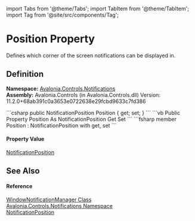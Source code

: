 import Tabs from '@theme/Tabs'; 
import TabItem from '@theme/TabItem'; 
import Tag from '@site/src/components/Tag'; 

# Position Property


Defines which corner of the screen notifications can be displayed in.



## Definition
**Namespace:** <a href="N_Avalonia_Controls_Notifications">Avalonia.Controls.Notifications</a>  
**Assembly:** Avalonia.Controls (in Avalonia.Controls.dll) Version: 11.2.0+68ab391c0a3653e0722638e29fcbd9633c7fd386

<Tabs groupId="api-code-preview">
<TabItem value="csharp" label="C#">
```csharp
public NotificationPosition Position { get; set; }
```
</TabItem>
<TabItem value="vb" label="VB">
```vb
Public Property Position As NotificationPosition
	Get
	Set
```
</TabItem>
<TabItem value="fsharp" label="F#">
```fsharp
member Position : NotificationPosition with get, set
```
</TabItem>
</Tabs>



#### Property Value
<a href="T_Avalonia_Controls_Notifications_NotificationPosition">NotificationPosition</a>

## See Also


#### Reference
<a href="T_Avalonia_Controls_Notifications_WindowNotificationManager">WindowNotificationManager Class</a>  
<a href="N_Avalonia_Controls_Notifications">Avalonia.Controls.Notifications Namespace</a>  
<a href="T_Avalonia_Controls_Notifications_NotificationPosition">NotificationPosition</a>  

